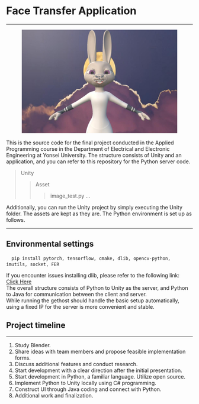 # Face Transfer Application
---
<p align="center"><img src="./Unity/Assets/capture.jpg" width="420" height="280"/></p>

This is the source code for the final project conducted in the Applied Programming course in the Department of Electrical and Electronic Engineering at Yonsei University. The structure consists of Unity and an application, and you can refer to this repository for the Python server code.

> Unity
> > Asset
> > > image_test.py
> > > ...

Additionally, you can run the Unity project by simply executing the Unity folder. The assets are kept as they are. The Python environment is set up as follows.

---

## Environmental settings

```
  pip install pytorch, tensorflow, cmake, dlib, opencv-python, imutils, socket, FER
```

If you encounter issues installing dlib, please refer to the following link: [Click Here](https://updaun.tistory.com/entry/python-python-37-dlib-install-error)  
The overall structure consists of Python to Unity as the server, and Python to Java for communication between the client and server.  
While running the gethost should handle the basic setup automatically, using a fixed IP for the server is more convenient and stable.


## Project timeline

---

1. Study Blender.
2. Share ideas with team members and propose feasible implementation forms.
3. Discuss additional features and conduct research.
4. Start development with a clear direction after the initial presentation.
5. Start development in Python, a familiar language. Utilize open source.
6. Implement Python to Unity locally using C# programming.
7. Construct UI through Java coding and connect with Python.
8. Additional work and finalization.

